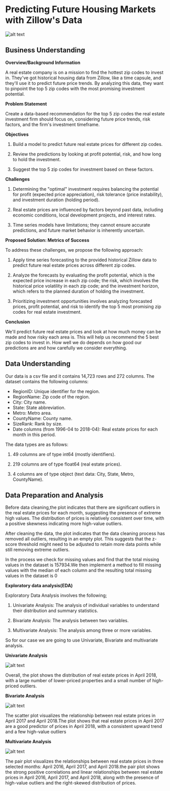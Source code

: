 # **Predicting Future Housing Markets with Zillow's Data**

![alt text](Major-Real-Estate-Market-Predictions-for-the-Next-Half-of-2020-thegem-blog-default-1.jpg)

## **Business Understanding**

**Overview/Background Information**

A real estate company is on a mission to find the hottest zip codes to invest in. They've got historical housing data from Zillow, like a time capsule, and they'll use it to predict future price trends. By analyzing this data, they want to pinpoint the top 5 zip codes with the most promising investment potential.

**Problem Statement**

Create a data-based recommendation for the top 5 zip codes the real estate investment firm should focus on, considering future price trends, risk factors, and the firm's investment timeframe.

**Objectives**

1. Build a model to predict future real estate prices for different zip codes.

2. Review the predictions by looking at profit potential, risk, and how long to hold the investment.

3. Suggest the top 5 zip codes for investment based on these factors.


**Challenges**

1. Determining the "optimal" investment requires balancing the potential for profit (expected price appreciation), risk tolerance (price instability), and investment duration (holding period).

2. Real estate prices are influenced by factors beyond past data, including economic conditions, local development projects, and interest rates.

3. Time series models have limitations; they cannot ensure accurate predictions, and future market behavior is inherently uncertain.


**Proposed Solution: Metrics of Success**

To address these challenges, we propose the following approach:

1. Apply time series forecasting to the provided historical Zillow data to predict future real estate prices across different zip codes.

2. Analyze the forecasts by evaluating the profit potential, which is the expected price increase in each zip code; the risk, which involves the historical price volatility in each zip code; and the investment horizon, which refers to the planned duration of holding the investment.

3. Prioritizing investment opportunities involves analyzing forecasted prices, profit potential, and risk to identify the top 5 most promising zip codes for real estate investment.

**Conclusion**

We'll predict future real estate prices and look at how much money can be made and how risky each area is. This will help us recommend the 5 best zip codes to invest in. How well we do depends on how good our predictions are and how carefully we consider everything.

## **Data Understanding**

Our data is a csv file and it contains 14,723 rows and 272 columns.
The dataset contains the following columns:

- RegionID: Unique identifier for the region.
- RegionName: Zip code of the region.
- City: City name.
- State: State abbreviation.
- Metro: Metro area.
- CountyName: County name.
- SizeRank: Rank by size.
- Date columns (from 1996-04 to 2018-04): Real estate prices for each month in this period.

The data types are as follows:
1. 49 columns are of type int64 (mostly identifiers).

2. 219 columns are of type float64 (real estate prices).

3. 4 columns are of type object (text data: City, State, Metro, CountyName).

## **Data Preparation and Analysis**

 Before data cleaning,the plot indicates that there are significant outliers in the real estate prices for each month, suggesting the presence of extreme high values. The distribution of prices is relatively consistent over time, with a positive skewness indicating more high-value outliers.

 After cleaning the data, the plot indicates that the data cleaning process has removed all outliers, resulting in an empty plot. This suggests that the z-score threshold might need to be adjusted to retain more data points while still removing extreme outliers.

 In the process we check for missing values and find that the total missing values in the dataset is 157934.We then implement a method to fill missing values with the median of each column and the resulting total missing values in the dataset is 0

 **Exploratory data analysis(EDA)**

 Exploratory Data Analysis involves the following;

1. Univariate Analysis: The analysis of individual variables to understand their distribution and summary statistics.

2. Bivariate Analysis: The analysis between two variables.

3. Multivariate Analysis: The analysis among three or more variables.

So for our case we are going to use Univariate, Bivariate and multivariate analysis.

**Univariate Analysis**

![alt text](image.png)

Overall, the plot shows the distribution of real estate prices in April 2018, with a large number of lower-priced properties and a small number of high-priced outliers.

**Bivariate Analysis**

![alt text](image-1.png)

The scatter plot visualizes the relationship between real estate prices in April 2017 and April 2018.The plot shows that real estate prices in April 2017 are a good predictor of prices in April 2018, with a consistent upward trend and a few high-value outliers

**Multivariate Analysis**

![alt text](image-2.png)

The pair plot visualizes the relationships between real estate prices in three selected months: April 2016, April 2017, and April 2018.the pair plot shows the strong positive correlations and linear relationships between real estate prices in April 2016, April 2017, and April 2018, along with the presence of high-value outliers and the right-skewed distribution of prices.


